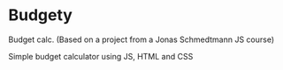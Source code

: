 # Budgety
Budget calc. (Based on a project from a Jonas Schmedtmann JS course)

Simple budget calculator using JS, HTML and CSS
